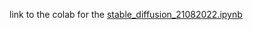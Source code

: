 link to the colab for the [stable_diffusion_21082022.ipynb](https://colab.research.google.com/github/vasiliyeskin/MachineLearningExperiences/blob/master/SOTA/diffusers/stable_diffusion_21082022.ipynb)
